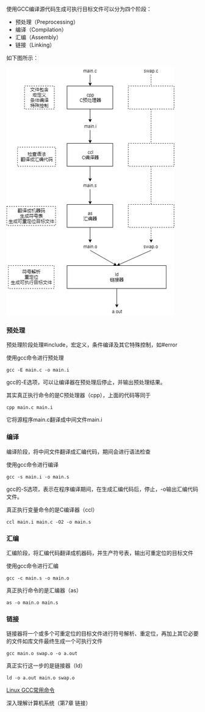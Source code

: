 使用GCC编译源代码生成可执行目标文件可以分为四个阶段：

- 预处理（Preprocessing）
- 编译（Compilation）
- 汇编（Assembly）
- 链接（Linking）

如下图所示：

![编译链接过程](编译、链接过程.assets/编译链接过程.png)

### 预处理

预处理阶段处理#include，宏定义，条件编译及其它特殊控制，如#error

使用gcc命令进行预处理

```
gcc -E main.c -o main.i
```

gcc的-E选项，可以让编译器在预处理后停止，并输出预处理结果。

其实真正执行命令的是C预处理器（cpp），上面的代码等同于

```
cpp main.c main.i
```

它将源程序main.c翻译成中间文件main.i

### 编译

编译阶段，将中间文件翻译成汇编代码，期间会进行语法检查

使用gcc命令进行编译

```
gcc -s main.i -o main.s
```

gcc的-S选项，表示在程序编译期间，在生成汇编代码后，停止，-o输出汇编代码文件。

真正执行变量命令的是C编译器（ccl）

```
ccl main.i main.c -O2 -o main.s
```

### 汇编

汇编阶段，将汇编代码翻译成机器码，并生产符号表，输出可重定位的目标文件

使用gcc命令进行汇编

```
gcc -c main.s -o main.o
```

真正执行命令的是汇编器（as）

```
as -o main.o main.s
```

### 链接

链接器将一个或多个可重定位的目标文件进行符号解析、重定位，再加上其它必要的文件如库文件最终生成一个可执行文件

```
gcc main.o swap.o -o a.out
```

真正实行这一步的是链接器（ld）

```
ld -o a.out main.o swap.o
```



[Linux GCC常用命令](https://www.cnblogs.com/ggjucheng/archive/2011/12/14/2287738.html)

深入理解计算机系统（第7章 链接）

